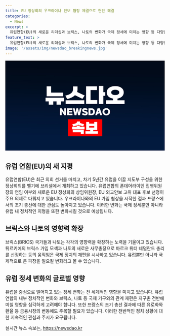 ```yaml
---
title: EU 정상회의 우크라이나 안보 협정 체결으로 현안 해결
categories:
  - News
excerpt: >
  유럽연합(EU)의 새로운 리더십과 브릭스, 나토의 변화가 국제 정세에 미치는 영향 등 다양한 주제들이 현재 유럽과 세계 정치에 큰 영향을 미치고 있습니다. 유럽 연합의 정상회의에서는 새로운 지도부 구성과 우크라이나와의 가입 협상이 주목받고 있으며, 브릭스 국가들의 확장과 나토의 새로운 사무총장 지명 역시 큰 관심을 끌고 있습니다. 이러한 변화는 전 세계적으로 큰 파장을 일으킬 것으로 보이며, 특히 프랑스의 조기 총선과 관련하여 유로화와 환율 등 경제적인 변화에도 주목해야 합니다. (150자)
feature_text: >
  유럽연합(EU)의 새로운 리더십과 브릭스, 나토의 변화가 국제 정세에 미치는 영향 등 다양한 주제들이 현재 유럽과 세계 정치에 큰 영향을 미치고 있습니다. 유럽 연합의 정상회의에서는 새로운 지도부 구성과 우크라이나와의 가입 협상이 주목받고 있으며, 브릭스 국가들의 확장과 나토의 새로운 사무총장 지명 역시 큰 관심을 끌고 있습니다. 이러한 변화는 전 세계적으로 큰 파장을 일으킬 것으로 보이며, 특히 프랑스의 조기 총선과 관련하여 유로화와 환율 등 경제적인 변화에도 주목해야 합니다. (150자)
image: '/assets/img/newsdao_breakingnews.jpg'
---
```


<p><img src="/assets/img/newsdao_breakingnews.jpg" alt="pcversion 속보" /></p>

<h2 data-ke-size="size26">유럽 연합(EU)의 새 지평</h2>

<p data-ke-size="size16">유럽연합(EU)은 최근 의회 선거를 마치고, 차기 5년간 유럽을 이끌 지도부 구성을 위한 정상회의를 벨기에 브리셀에서 개최하고 있습니다. 유럽연합의 폰데어라이엔 집행위원장의 연임 여부와 새로운 EU 정상회의 상임위원장, EU 외교안보 고위 대표 후보 선정이 주요 의제로 다뤄지고 있습니다. 우크라이나와의 EU 가입 협상을 시작한 점과 프랑스에서의 조기 총선에 대한 관심도 높아지고 있습니다. 이러한 변화는 국제 정세뿐만 아니라 유럽 내 정치적인 지형을 또한 변화시킬 것으로 예상됩니다.</p>

<h2 data-ke-size="size26">브릭스와 나토의 영향력 확장</h2>

<p data-ke-size="size16">브릭스(BRICS) 국가들과 나토는 각각의 영향력을 확장하는 노력을 기울이고 있습니다. 튀르키예의 브릭스 가입 모색과 나토의 새로운 사무총장으로 마르크 뤼터 네덜란드 총리를 선정하는 등의 움직임은 국제 정치의 재편을 시사하고 있습니다. 유럽뿐만 아니라 국제적으로 큰 파장을 일으킬 변화라고 볼 수 있습니다.</p>

<h2 data-ke-size="size26">유럽 정세 변화의 글로벌 영향</h2>

<p data-ke-size="size16">유럽을 중심으로 벌어지고 있는 정세 변화는 전 세계적인 영향을 미치고 있습니다. 유럽연합의 내부 정치적인 변화와 브릭스, 나토 등 국제 기구와의 관계 재편은 지구촌 전반에 미칠 영향을 심각하게 고려해야 합니다. 또한 프랑스의 조기 총선 결과에 따른 유로화와 환율 등 금융시장의 변동에도 주목할 필요가 있습니다. 이러한 전반적인 정치 상황에 대한 지속적인 관심과 주시가 요구됩니다.</p>
실시간 뉴스 속보는, <a href="https://newsdao.kr" rel="dofollow">https://newsdao.kr</a>



